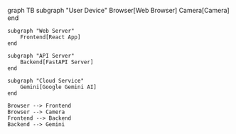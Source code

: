 graph TB
    subgraph "User Device"
        Browser[Web Browser]
        Camera[Camera]
    end
    
    subgraph "Web Server"
        Frontend[React App]
    end
    
    subgraph "API Server"
        Backend[FastAPI Server]
    end
    
    subgraph "Cloud Service"
        Gemini[Google Gemini AI]
    end
    
    Browser --> Frontend
    Browser --> Camera
    Frontend --> Backend
    Backend --> Gemini
